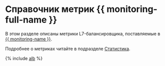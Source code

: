# Справочник метрик {{ monitoring-full-name }} 

В этом разделе описаны метрики L7-балансировщика, поставляемые в [{{ monitoring-name }}](../monitoring/).

Подробнее о метриках читайте в подразделе [Статистика](./concepts/application-load-balancer.md#stats).

{% include [alb](../_includes/monitoring/metrics-ref/alb.md) %}
